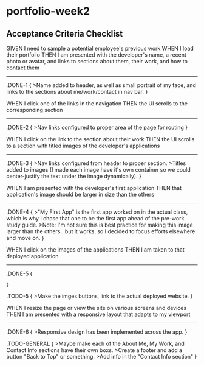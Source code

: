 # portfolio-week2

## Acceptance Criteria Checklist

GIVEN I need to sample a potential employee's previous work
WHEN I load their portfolio
THEN I am presented with the developer's name, a recent photo or avatar, and links to 
sections about them, their work, and how to contact them
- - - - -
.DONE-1 {
        >Name added to header, as well as small portrait of my face, and links to the sections about me/work/contact in nav bar.
    }


WHEN I click one of the links in the navigation
THEN the UI scrolls to the corresponding section
- - - - -
.DONE-2 {
        >Nav links configured to proper area of the page for routing
    }


WHEN I click on the link to the section about their work
THEN the UI scrolls to a section with titled images of the developer's applications
- - - - -
.DONE-3 {
        >Nav links configured from header to proper section.
        >Titles added to images (I made each image have it's own container so we could center-justify
        the text under the image dynamically).
    }


WHEN I am presented with the developer's first application
THEN that application's image should be larger in size than the others
- - - - -
.DONE-4 {
        >"My First App" is the first app worked on in the actual class, which is why I chose that
        one to be the first app ahead of the pre-work study guide.
        >Note: I'm not sure this is best practice for making this image larger than the others...but
        it works, so I decided to focus efforts elsewhere and move on.
    }



WHEN I click on the images of the applications
THEN I am taken to that deployed application
- - - - -
.DONE-5 {

    }
.TODO-5 {
        >Make the imges buttons, link to the actual deployed website.
    }



WHEN I resize the page or view the site on various screens and devices
THEN I am presented with a responsive layout that adapts to my viewport
- - - - -
.DONE-6 {
        >Responsive design has been implemented across the app.
    }


.TODO-GENERAL {
        >Maybe make each of the About Me, My Work, and Contact Info sections have their own boxs.
        >Create a footer and add a button "Back to Top" or something.
        >Add info in the "Contact Info section"
    }
